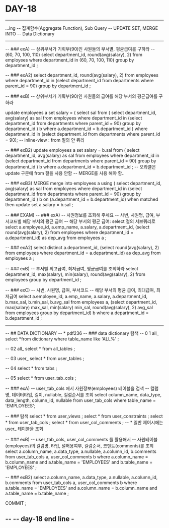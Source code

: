 DAY-18
======
- - -

...ing
-- 집계함수(Aggregate Function), Sub Query
-- UPDATE SET, MERGE INTO
-- Data Dictionary
-- - - -


-- ### exA)
-- 상위부서가 기획부(90)인 사원들의 부서별, 평균급여를 구하라
-- (60, 70, 100, 110)
select department_id, round(avg(salary), 2)
from employees 
where department_id in (60, 70, 100, 110)
group by department_id ;

-- ### exA2)
select department_id, round(avg(salary), 2)
from employees 
where department_id in (select department_id from departments where parent_id = 90)
group by department_id ;


-- ### exB)
-- 상위부서가 기획부(90)인 사원들의  급여를 해당 부서의 평균급여를 구하라

update employees a
set salary = (
    select sal
    from (
        select department_id, avg(salary) as sal
        from employees 
        where department_id in (select department_id from departments where parent_id = 90)
        group by department_id
    ) b
    where a.department_id = b.department_id
)
where department_id in (select department_id from departments where parent_id = 90);
-- inline-view : from 절의 안 쿼리


-- ### exB2)
update employees a
set salary = b.sal
from (
    select department_id, avg(salary) as sal
    from employees 
    where department_id in (select department_id from departments where parent_id = 90)
    group by department_id
) b
where a.department_id = b.department_id ;
-- 오라클은 update 구문에 from 절을 사용 안함
-- MERGE를 사용 해야 함..


-- ### exB3) MERGE
merge into employees a
using (
    select department_id, avg(salary) as sal
    from employees 
    where department_id in (select department_id from departments where parent_id = 90)
    group by department_id
) b
on (a.department_id = b.department_id)
when matched then update set a.salary = b.sal ;



-- ### EXAM)
-- ### exA)
-- 사원정보를 조회해 주세요
-- 사번, 사원명, 급여, 부서코드별 해당 부서의 평균 급여
-- 해당 부서의 평균 급여: select 절의 서브쿼리로
select a.employee_id, a.emp_name, a.salary, a.department_id,
    (select round(avg(salary), 2) from employees where department_id = a.department_id) as dep_avg
from employees a ;

-- ### exA2)
select distinct  a.department_id,
    (select round(avg(salary), 2) from employees where department_id = a.department_id) as dep_avg
from employees a ;

-- ### exB)
-- 부서별 최고급여, 최저급여, 평균급여를 조회하라
select department_id, max(salary), min(salary), round(avg(salary), 2)
from employees
group by department_id ;


-- ### exC)
-- 사번, 사원명, 급여, 부서코드
-- 해당 부서의 평균 급여, 최대급여, 최저급여
select a.employee_id, a.emp_name, a.salary, a.department_id,
    b.max_sal, b.min_sal, b.avg_sal
from employees a,
    (select department_id, max(salary) max_sal, min(salary) min_sal, round(avg(salary), 2) avg_sal
    from employees
    group by department_id) b
where a.department_id = b.department_id ;



-- - - -
-- ## DATA DICTIONARY
-- * pdf236
-- ### data dictionary 탐색
-- 0 1 all_
select *from dictionary where table_name like 'ALL%' ;

-- 02 all_
select * from all_tables ;

-- 03 user_
select * from user_tables ;

-- 04
select * from tabs ;

-- 05
select * from user_tab_cols ;

-- ### exA)
-- user_tab_cols 에서 사원정보(employees) 테이블을 검색
-- 컬럼명, 데이터타입, 길이, nullable, 컬럼순서를 조회
select column_name, data_type, data_length, column_id, nullable
from user_tab_cols
where table_name = 'EMPLOYEES';


-- ### 탐색
select * from user_views ;
select * from user_constraints ;
select * from user_tab_cols ;
select * from user_col_comments ;
-- * 일반 제어시에는 user_ 테이블을 조회

-- ### exB)
-- user_tab_cols, user_col_comments 를 활용해서
-- 사원테이블(employees)의 컬럼명, 타입, 널허용여부, 컬럼순서, 코멘트(comments)를 조회
select a.column_name, a.data_type, a.nullable, a.column_id,
    b.comments
from user_tab_cols a, user_col_comments b
where a.column_name = b.column_name
    and a.table_name = 'EMPLOYEES' 
    and b.table_name = 'EMPLOYEES' ;

-- ### exB2)
select a.column_name, a.data_type, a.nullable,  a.column_id,
    b.comments
from user_tab_cols a, user_col_comments b
where a.table_name = 'EMPLOYEES'
    and a.column_name = b.column_name
    and a.table_name = b.table_name ; 
    






COMMIT ;

--
-- day-18 end line -
--
